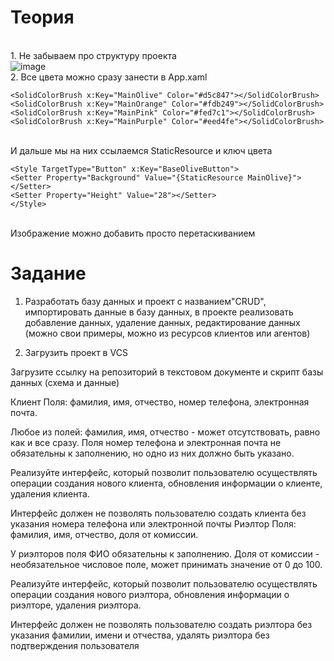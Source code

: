 # Теория
<br/>1. Не забываем про структуру проекта
<br/>![image](https://user-images.githubusercontent.com/52165649/186278560-991f538a-4043-48dc-810a-1dc376ef2222.png)
<br/>2. Все цвета можно сразу занести в App.xaml
```
<SolidColorBrush x:Key="MainOlive" Color="#d5c847"></SolidColorBrush>
<SolidColorBrush x:Key="MainOrange" Color="#fdb249"></SolidColorBrush>
<SolidColorBrush x:Key="MainPink" Color="#fed7c1"></SolidColorBrush>
<SolidColorBrush x:Key="MainPurple" Color="#eed4fe"></SolidColorBrush>
```
<br/> И дальше мы на них ссылаемся StaticResource и ключ цвета
```
<Style TargetType="Button" x:Key="BaseOliveButton">
<Setter Property="Background" Value="{StaticResource MainOlive}"></Setter>
<Setter Property="Height" Value="28"></Setter>
</Style>
```
<br/> Изображение можно добавить просто перетаскиванием
# Задание

1. Разработать базу данных и проект с названием"CRUD", импортировать данные в базу данных, в проекте реализовать добавление данных, удаление данных, редактирование данных (можно свои примеры, можно из ресурсов клиентов или агентов)

2. Загрузить проект в VCS

Загрузите ссылку на репозиторий в текстовом документе и скрипт базы данных (схема и данные)

Клиент
Поля: фамилия, имя, отчество, номер телефона, электронная почта.

Любое из полей: фамилия, имя, отчество - может отсутствовать, равно как и все сразу. Поля номер телефона и электронная почта не обязательны к заполнению, но одно из них должно быть указано.

Реализуйте интерфейс, который позволит пользователю осуществлять операции создания нового клиента, обновления информации о клиенте, удаления клиента.

Интерфейс должен не позволять пользователю создать клиента без указания номера телефона или электронной почты
Риэлтор
Поля: фамилия, имя, отчество, доля от комиссии.

У риэлторов поля ФИО обязательны к заполнению. Доля от комиссии - необязательное числовое поле, может принимать значение от 0 до 100.

Реализуйте интерфейс, который позволит пользователю осуществлять операции создания нового риэлтора, обновления информации о риэлторе, удаления риэлтора.

Интерфейс должен не позволять пользователю создать риэлтора без указания фамилии, имени и отчества, удалять риэлтора без подтверждения пользователя


